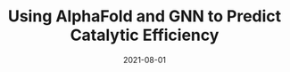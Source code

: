 ---
# author: ["Yufan Zhang", "Junkai Man", "Peng Sun"]
title: "Using AlphaFold and GNN to Predict Catalytic Efficiency"
date: "2021-08-01"
aliases: "AlphaFold"
categories: ["Research"]
description: "Using AlphaFold and GNN to Predict Catalytic Efficiency"
tags: ["GNN", "Bio", "PyTorch"]
draft: true
cover:
    image: "project/images/R-AlphaFold.jpg"
    # can also paste direct link from external site
    # ex. https://i.ibb.co/K0HVPBd/paper-mod-profilemode.png
    alt: "MF-Net"
    caption: "<text>"
    relative: false # To use relative path for cover image, used in hugo Page-bundles

# description: "Sample article showcasing basic Markdown syntax and formatting for HTML elements."
# tags: ["markdown", "css", "html", "themes"]
# categories: ["themes", "syntax"]
# series: ["Themes Guide"]
# aliases: ["migrate-from-jekyl"]
# ShowToc: true
# TocOpen: true
---